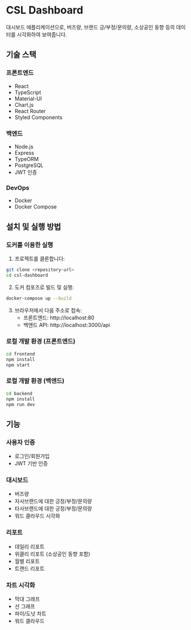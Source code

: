 # CSL Dashboard

대시보드 애플리케이션으로, 버즈량, 브랜드 긍/부정/문의량, 소상공인 동향 등의 데이터를 시각화하여 보여줍니다.

## 기술 스택

### 프론트엔드
- React
- TypeScript
- Material-UI
- Chart.js
- React Router
- Styled Components

### 백엔드
- Node.js
- Express
- TypeORM
- PostgreSQL
- JWT 인증

### DevOps
- Docker
- Docker Compose

## 설치 및 실행 방법

### 도커를 이용한 실행
1. 프로젝트를 클론합니다:
```bash
git clone <repository-url>
cd csl-dashboard
```

2. 도커 컴포즈로 빌드 및 실행:
```bash
docker-compose up --build
```

3. 브라우저에서 다음 주소로 접속:
   - 프론트엔드: http://localhost:80
   - 백엔드 API: http://localhost:3000/api

### 로컬 개발 환경 (프론트엔드)
```bash
cd frontend
npm install
npm start
```

### 로컬 개발 환경 (백엔드)
```bash
cd backend
npm install
npm run dev
```

## 기능

### 사용자 인증
- 로그인/회원가입
- JWT 기반 인증

### 대시보드
- 버즈량
- 자사브랜드에 대한 긍정/부정/문의량
- 타사브랜드에 대한 긍정/부정/문의량
- 워드 클라우드 시각화

### 리포트
- 데일리 리포트
- 위클리 리포트 (소상공인 동향 포함)
- 월별 리포트
- 트랜드 리포트

### 차트 시각화
- 막대 그래프
- 선 그래프
- 파이/도넛 차트
- 워드 클라우드